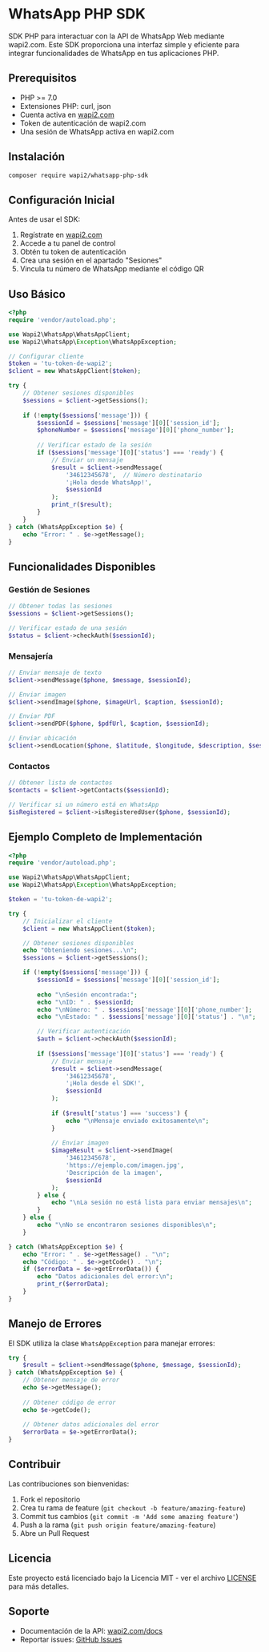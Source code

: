 # WhatsApp PHP SDK

SDK PHP para interactuar con la API de WhatsApp Web mediante wapi2.com. Este SDK proporciona una interfaz simple y eficiente para integrar funcionalidades de WhatsApp en tus aplicaciones PHP.

## Prerequisitos

- PHP >= 7.0
- Extensiones PHP: curl, json
- Cuenta activa en [wapi2.com](https://wapi2.com)
- Token de autenticación de wapi2.com
- Una sesión de WhatsApp activa en wapi2.com

## Instalación

```bash
composer require wapi2/whatsapp-php-sdk
```

## Configuración Inicial

Antes de usar el SDK:

1. Regístrate en [wapi2.com](https://wapi2.com)
2. Accede a tu panel de control
3. Obtén tu token de autenticación
4. Crea una sesión en el apartado "Sesiones"
5. Vincula tu número de WhatsApp mediante el código QR

## Uso Básico

```php
<?php
require 'vendor/autoload.php';

use Wapi2\WhatsApp\WhatsAppClient;
use Wapi2\WhatsApp\Exception\WhatsAppException;

// Configurar cliente
$token = 'tu-token-de-wapi2';
$client = new WhatsAppClient($token);

try {
    // Obtener sesiones disponibles
    $sessions = $client->getSessions();
    
    if (!empty($sessions['message'])) {
        $sessionId = $sessions['message'][0]['session_id'];
        $phoneNumber = $sessions['message'][0]['phone_number'];
        
        // Verificar estado de la sesión
        if ($sessions['message'][0]['status'] === 'ready') {
            // Enviar un mensaje
            $result = $client->sendMessage(
                '34612345678',  // Número destinatario
                '¡Hola desde WhatsApp!',
                $sessionId
            );
            print_r($result);
        }
    }
} catch (WhatsAppException $e) {
    echo "Error: " . $e->getMessage();
}
```

## Funcionalidades Disponibles

### Gestión de Sesiones

```php
// Obtener todas las sesiones
$sessions = $client->getSessions();

// Verificar estado de una sesión
$status = $client->checkAuth($sessionId);
```

### Mensajería

```php
// Enviar mensaje de texto
$client->sendMessage($phone, $message, $sessionId);

// Enviar imagen
$client->sendImage($phone, $imageUrl, $caption, $sessionId);

// Enviar PDF
$client->sendPDF($phone, $pdfUrl, $caption, $sessionId);

// Enviar ubicación
$client->sendLocation($phone, $latitude, $longitude, $description, $sessionId);
```

### Contactos

```php
// Obtener lista de contactos
$contacts = $client->getContacts($sessionId);

// Verificar si un número está en WhatsApp
$isRegistered = $client->isRegisteredUser($phone, $sessionId);
```

## Ejemplo Completo de Implementación

```php
<?php
require 'vendor/autoload.php';

use Wapi2\WhatsApp\WhatsAppClient;
use Wapi2\WhatsApp\Exception\WhatsAppException;

$token = 'tu-token-de-wapi2';

try {
    // Inicializar el cliente
    $client = new WhatsAppClient($token);

    // Obtener sesiones disponibles
    echo "Obteniendo sesiones...\n";
    $sessions = $client->getSessions();

    if (!empty($sessions['message'])) {
        $sessionId = $sessions['message'][0]['session_id'];
        
        echo "\nSesión encontrada:";
        echo "\nID: " . $sessionId;
        echo "\nNúmero: " . $sessions['message'][0]['phone_number'];
        echo "\nEstado: " . $sessions['message'][0]['status'] . "\n";

        // Verificar autenticación
        $auth = $client->checkAuth($sessionId);
        
        if ($sessions['message'][0]['status'] === 'ready') {
            // Enviar mensaje
            $result = $client->sendMessage(
                '34612345678',
                '¡Hola desde el SDK!',
                $sessionId
            );
            
            if ($result['status'] === 'success') {
                echo "\nMensaje enviado exitosamente\n";
            }
            
            // Enviar imagen
            $imageResult = $client->sendImage(
                '34612345678',
                'https://ejemplo.com/imagen.jpg',
                'Descripción de la imagen',
                $sessionId
            );
        } else {
            echo "\nLa sesión no está lista para enviar mensajes\n";
        }
    } else {
        echo "\nNo se encontraron sesiones disponibles\n";
    }

} catch (WhatsAppException $e) {
    echo "Error: " . $e->getMessage() . "\n";
    echo "Código: " . $e->getCode() . "\n";
    if ($errorData = $e->getErrorData()) {
        echo "Datos adicionales del error:\n";
        print_r($errorData);
    }
}
```

## Manejo de Errores

El SDK utiliza la clase `WhatsAppException` para manejar errores:

```php
try {
    $result = $client->sendMessage($phone, $message, $sessionId);
} catch (WhatsAppException $e) {
    // Obtener mensaje de error
    echo $e->getMessage();
    
    // Obtener código de error
    echo $e->getCode();
    
    // Obtener datos adicionales del error
    $errorData = $e->getErrorData();
}
```

## Contribuir

Las contribuciones son bienvenidas:

1. Fork el repositorio
2. Crea tu rama de feature (`git checkout -b feature/amazing-feature`)
3. Commit tus cambios (`git commit -m 'Add some amazing feature'`)
4. Push a la rama (`git push origin feature/amazing-feature`)
5. Abre un Pull Request

## Licencia

Este proyecto está licenciado bajo la Licencia MIT - ver el archivo [LICENSE](LICENSE) para más detalles.

## Soporte

- Documentación de la API: [wapi2.com/docs](https://wapi2.com/docs)
- Reportar issues: [GitHub Issues](https://github.com/wapi2/whatsapp-php-sdk/issues)